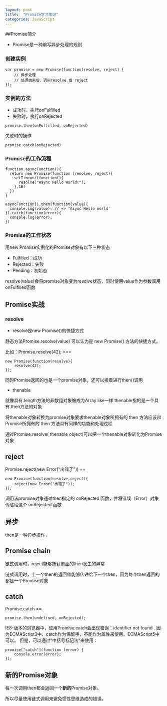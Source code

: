 ```yaml
---
layout: post
title:  "Promise学习笔记"
categories: JavaScript
---
```


##Promise简介

- Promise是一种编写异步处理的规则

### 创建实例

```
var promise = new Promise(function(resolve, reject) {
    // 异步处理
    // 处理结束后、调用resolve 或 reject
});
```

### 实例的方法

- 成功时，执行onFulfilled
- 失败时，执行onRejected

```
promise.then(onFulfilled, onRejected)
```

失败时的操作

```
promise.catch(onRejected)
```

### Promise的工作流程

```
function asyncFunction(){
  return new Promise(function (resolve, reject){
    setTimeout(function(){
      resolve("Async Hello World!");
    },16)
  })
}

asyncFunction().then(function(value){
  console.log(value); // => 'Async Hello world'
}).catch(function(error){
  console.log(error);
})
```

### Promise的工作状态

用new Promise实例化的Promise对象有以下三种状态

- Fulfilled：成功
- Rejected：失败
- Pending：初始态

resolve(value)会将promise对象变为resolve状态，同时使用value作为参数调用onFulfilled函数

## Promise实战

### resolve

- resolve是new Promise()的快捷方式

静态方法Promise.resolve(value) 可以认为是 new Promise() 方法的快捷方式。

比如：Promise.resolve(42); ===

```
new Promise(function(resolve){
    resolve(42);
});
```

同时Promise返回的也是一个promise对象，还可以接着进行then()调用

- thenable

就像具有.length方法的非数组对象被成为Array like一样
thenable指的是一个具有.then方法的对象


将thenable对象转换为promise对象要求thenable对象所拥有的 then 方法应该和Promise所拥有的 then 方法具有同样的功能和处理过程

通过Promise.resolve( thenable object)可以把一个thenable对象转化为Promise对象


## reject
Promise.reject(new Error("出错了"))  == 

```
new Promise(function(resolve,reject){
    reject(new Error("出错了"));
});
```

调用该promise对象通过then指定的 onRejected 函数，并将错误（Error）对象传递给这个 onRejected 函数

## 异步

then是一种异步操作，

## Promise chain

链式调用时，reject能够捕获前面的then发生的异常

链式调用时，上一个then的返回值能够传递给下一个then，因为每个then返回的都是一个Promise对象

## catch

Promise.catch == 

```
promise.then(undefined, onRejected); 
```

IE8-版本的浏览器中，使用Promise.catch会出现错误：identifier not found . 因为ECMAScript3中，catch作为保留字，不能作为属性来使用。ECMAScript5中可以。
但是，可以通过“中括号标记法”来使用：

```
promise["catch"](function (error) {
    console.error(error);
});
```

## 新的Promise对象

每一次调用then都会返回一个<b>新的</b>Promise对象。

所以尽量使用链式调用来避免惯性思维造成的错误。